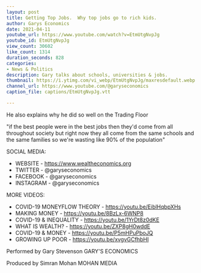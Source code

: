 ```yaml
---
layout: post
title: Getting Top Jobs.  Why top jobs go to rich kids.
author: Garys Economics
date: 2021-04-11
youtube_url: https://www.youtube.com/watch?v=EtmUtgNvpJg
youtube_id: EtmUtgNvpJg
view_count: 30602
like_count: 1314
duration_seconds: 828
categories:
- News & Politics
description: Gary talks about schools, universities & jobs.
thumbnail: https://i.ytimg.com/vi_webp/EtmUtgNvpJg/maxresdefault.webp
channel_url: https://www.youtube.com/@garyseconomics
caption_file: captions/EtmUtgNvpJg.vtt

---
```


He also explains why he did so well on the Trading Floor

"if the best people were in the best jobs then they'd come from all throughout society but right now they all come from the same schools and the same families so we're wasting like 90% of the population"



SOCIAL MEDIA:
- WEBSITE - https://www.wealtheconomics.org
- TWITTER - @garyseconomics
- FACEBOOK - @garyseconomics
- INSTAGRAM - @garyseconomics



MORE VIDEOS:
- COVID-19 MONEYFLOW THEORY - https://youtu.be/EiblHqbpXHs
- MAKING MONEY - https://youtu.be/8BzLx-6WNP8
- COVID-19 & INEQUALITY - https://youtu.be/1YrDt8z0dKE
- WHAT IS WEALTH? - https://youtu.be/ZXP8gH0wddE
- COVID-19 & MONEY - https://youtu.be/P5mHPuPboJQ
- GROWING UP POOR - https://youtu.be/xvgvGCfhbHI



Performed by Gary Stevenson
GARY'S ECONOMICS



Produced by Simran Mohan
MOHAN MEDIA
